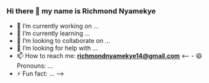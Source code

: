 ### Hi there 👋 my name is Richmond Nyamekye

- 🔭 I’m currently working on ...
- 🌱 I’m currently learning ...
- 👯 I’m looking to collaborate on ...
- 🤔 I’m looking for help with ...
 - 📫 How to reach me: **richmondnyamekye14@gmail.com**
<-- - 😄 Pronouns: ...
- ⚡ Fun fact: ...
-->




